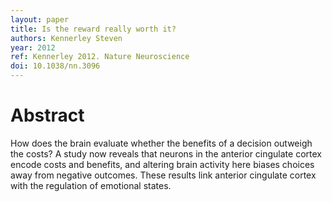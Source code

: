 ```yaml
---
layout: paper
title: Is the reward really worth it?
authors: Kennerley Steven
year: 2012
ref: Kennerley 2012. Nature Neuroscience
doi: 10.1038/nn.3096
---
```


# Abstract

How does the brain evaluate whether the benefits of a decision outweigh the costs? A study now reveals that neurons
in the anterior cingulate cortex encode costs and benefits, and altering brain activity here biases choices away from
negative outcomes. These results link anterior cingulate cortex with the regulation of emotional states.